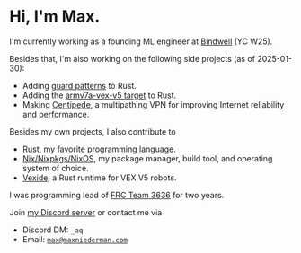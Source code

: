 # Hi, I'm Max.

I'm currently working as a founding ML engineer at [Bindwell](https://bindwell.ai) (YC W25).

Besides that, I'm also working on the following side projects (as of 2025-01-30):

- Adding [guard patterns](https://github.com/rust-lang/rfcs/pull/3637) to Rust.
- Adding the [armv7a-vex-v5 target](https://github.com/rust-lang/rust/pull/131530) to Rust.
- Making [Centipede](https://github.com/max-niederman/centipede), a multipathing VPN for improving Internet reliability and performance.

Besides my own projects, I also contribute to

- [Rust](https://rust-lang.org), my favorite programming language.
- [Nix/Nixpkgs/NixOS](https://nixos.org), my package manager, build tool, and operating system of choice.
- [Vexide](https://github.com/vexide/vexide), a Rust runtime for VEX V5 robots.

I was programming lead of [FRC Team 3636](https://frcteam3636.com) for two years.

Join [my Discord server](https://discord.gg/3wJyrBsKXu) or
contact me via
- Discord DM: `_aq`
- Email: [`max@maxniederman.com`](mailto://max@maxniederman.com)
